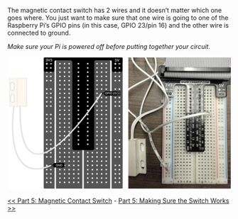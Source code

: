 The magnetic contact switch has 2 wires and it doesn’t matter which one goes where. You just want to make sure that one wire is going to one of the Raspberry Pi’s GPIO pins (in this case, GPIO 23/pin 16) and the other wire is connected to ground.

_Make sure your Pi is powered off before putting together your circuit._

![Contact Switch Breadboard side-by-side](img/breadboard-4.png)


[<< Part 5: Magnetic Contact Switch](Part-5.-Magnetic-Contact-Switch) - [Part 5: Making Sure the Switch Works >>](Part-5.-Making-Sure-the-Switch-Works)
